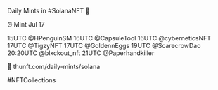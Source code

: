 Daily Mints in #SolanaNFT 🚀

⏰ Mint Jul 17

15UTC @HPenguinSM
16UTC @CapsuleTool
16UTC @cyberneticsNFT
17UTC @TigzyNFT
17UTC @GoldennEggs
19UTC @ScarecrowDao
20:20UTC @blxckout_nft
21UTC @Paperhandkiller

🔗 thunft.com/daily-mints/solana

#NFTCollections
